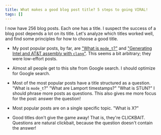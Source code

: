 ```yaml
---
title: What makes a good blog post title? 5 steps to going VIRAL!
tags: []
---
```


I now have 256 blog posts.
Each one has a title.
I suspect the success of a blog post depends a lot on its title.
Let's analyze which titles worked well,
and find some principles for how to choose a good title.

* My post popular posts, by far, are
  ["What is `mode_t`?"](/2017/02/24/what-is-mode_t/) and
  ["Generating Intel and AT&T assembly with `clang`"](/2017/02/19/clang-assembly-att-intel/).
  This seems a bit arbitrary; they were low-effort posts.

* Almost all people get to this site from Google search.
  I should optimize for Google search.

* Most of the most popular posts have a title structured as a question.
  "What is `mode_t`?"
  "What are Lamport timestamps?"
  "What is STUN?"
  I should phrase more posts as questions.
  This also gives me more focus for the post: answer the question!

* Most popular posts are on a single specific topic.
  "What is X?"

* Good titles don't give the game away!
  That is, they're CLICKBAIT.
  Questions are natural clickbait, because the question doesn't contain the answer!
